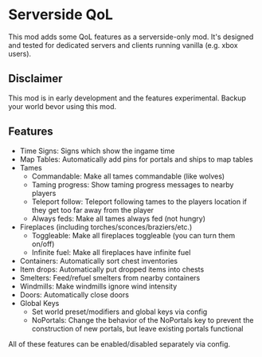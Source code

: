 # Serverside QoL
This mod adds some QoL features as a serverside-only mod. It's designed and tested for dedicated servers and clients running vanilla (e.g. xbox users).

## Disclaimer
This mod is in early development and the features experimental. Backup your world bevor using this mod.

## Features
- Time Signs: Signs which show the ingame time
- Map Tables: Automatically add pins for portals and ships to map tables
- Tames
    - Commandable: Make all tames commandable (like wolves)
    - Taming progress: Show taming progress messages to nearby players
    - Teleport follow: Teleport following tames to the players location if they get too far away from the player
    - Always feds: Make all tames always fed (not hungry)
- Fireplaces (including torches/sconces/braziers/etc.)
    - Toggleable: Make all fireplaces toggleable (you can turn them on/off)
    - Infinite fuel: Make all fireplaces have infinite fuel
- Containers: Automatically sort chest inventories
- Item drops: Automatically put dropped items into chests
- Smelters: Feed/refuel smelters from nearby containers
- Windmills: Make windmills ignore wind intensity
- Doors: Automatically close doors
- Global Keys
    - Set world preset/modifiers and global keys via config
    - NoPortals: Change the behavior of the NoPortals key to prevent the construction of new portals, but leave existing portals functional

All of these features can be enabled/disabled separately via config.